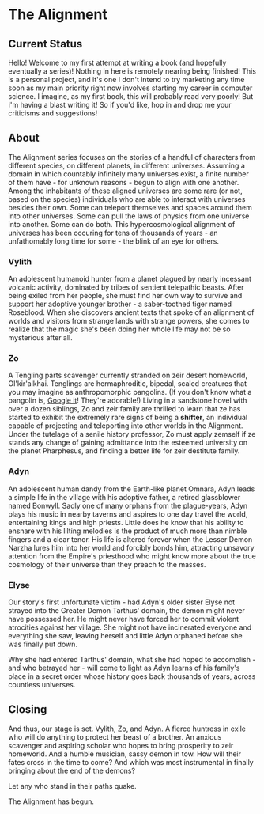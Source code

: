 # The Alignment

## Current Status
Hello! Welcome to my first attempt at writing a book (and hopefully eventually a series)! Nothing in here is remotely nearing being finished! This is a personal project, and it's one I don't intend to try marketing any time soon as my main priority right now involves starting my career in computer science. I imagine, as my first book, this will probably read very poorly! But I'm having a blast writing it! So if you'd like, hop in and drop me your criticisms and suggestions!

## About
The Alignment series focuses on the stories of a handful of characters from different species, on different planets, in different universes. Assuming a domain in which countably infinitely many universes exist, a finite number of them have - for unknown reasons - begun to align with one another. Among the inhabitants of these aligned universes are some rare (or not, based on the species) individuals who are able to interact with universes besides their own. Some can teleport themselves and spaces around them into other universes. Some can pull the laws of physics from one universe into another. Some can do both. This hypercosmological alignment of universes has been occuring for tens of thousands of years - an unfathomably long time for some - the blink of an eye for others. 

### Vylith
An adolescent humanoid hunter from a planet plagued by nearly incessant volcanic activity, dominated by tribes of sentient telepathic beasts. After being exiled from her people, she must find her own way to survive and support her adoptive younger brother - a saber-toothed tiger named Roseblood. When she discovers ancient texts that spoke of an alignment of worlds and visitors from strange lands with strange powers, she comes to realize that the magic she's been doing her whole life may not be so mysterious after all.

### Zo
A Tengling parts scavenger currently stranded on zeir desert homeworld, Ol'kir'alkhai. Tenglings are hermaphroditic, bipedal, scaled creatures that you may imagine as anthropomorphic pangolins. (If you don't know what a pangolin is, [Google it](https://www.google.com/search?q=pangolin&rlz=1C1GCEA_enUS805US805&sxsrf=ALeKk00e6tY7Um_ZTxfHw3H232EVSTCK9w:1589497534099&source=lnms&tbm=isch&sa=X&ved=2ahUKEwjsrZDfu7TpAhUBUK0KHd2LBnoQ_AUoAXoECBkQAw&biw=1396&bih=657)! They're adorable!) Living in a sandstone hovel with over a dozen siblings, Zo and zeir family are thrilled to learn that ze has started to exhibit the extremely rare signs of being a **shifter**, an individual capable of projecting and teleporting into other worlds in the Alignment. Under the tutelage of a senile history professor, Zo must apply zemself if ze stands any change of gaining admittance into the esteemed university on the planet Pharphesus, and finding a better life for zeir destitute family. 

### Adyn
An adolescent human dandy from the Earth-like planet Omnara, Adyn leads a simple life in the village with his adoptive father, a retired glassblower named Bonwyll. Sadly one of many orphans from the plague-years, Adyn plays his music in nearby taverns and aspires to one day travel the world, entertaining kings and high priests. Little does he know that his ability to ensnare with his lilting melodies is the product of much more than nimble fingers and a clear tenor. His life is altered forever when the Lesser Demon Narzha lures him into her world and forcibly bonds him, attracting unsavory attention from the Empire's priesthood who might know more about the true cosmology of their universe than they preach to the masses. 

### Elyse
Our story's first unfortunate victim - had Adyn's older sister Elyse not strayed into the Greater Demon Tarthus' domain, the demon might never have possessed her. He might never have forced her to commit violent atrocities against her village. She might not have incinerated everyone and everything she saw, leaving herself and little Adyn orphaned before she was finally put down.
    
Why she had entered Tarthus' domain, what she had hoped to accomplish - and who betrayed her - will come to light as Adyn learns of his family's place in a secret order whose history goes back thousands of years, across countless universes. 

## Closing
And thus, our stage is set. Vylith, Zo, and Adyn. A fierce huntress in exile who will do anything to protect her beast of a brother. An anxious scavenger and aspiring scholar who hopes to bring prosperity to zeir homeworld. And a humble musician, sassy demon in tow. How will their fates cross in the time to come? And which was most instrumental in finally bringing about the end of the demons? 
  
Let any who stand in their paths quake.
  
The Alignment has begun.


